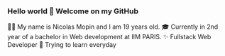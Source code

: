 ### Hello world 👋 Welcome on my GitHub 

🧑🏻 My name is Nicolas Mopin and I am 19 years old.
🎓 Currently in 2nd year of a bachelor in Web development at IIM PARIS.
✨ Fullstack Web Developer
🥇 Trying to learn everyday
